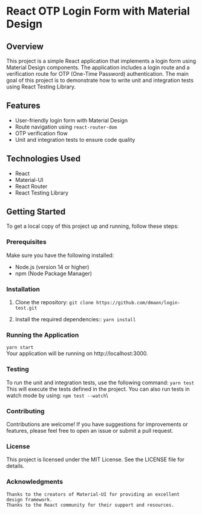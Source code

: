 # React OTP Login Form with Material Design

## Overview

This project is a simple React application that implements a login form using Material Design components. The application includes a login route and a verification route for OTP (One-Time Password) authentication. The main goal of this project is to demonstrate how to write unit and integration tests using React Testing Library.

## Features

- User-friendly login form with Material Design
- Route navigation using `react-router-dom`
- OTP verification flow
- Unit and integration tests to ensure code quality

## Technologies Used

- React
- Material-UI
- React Router
- React Testing Library

## Getting Started

To get a local copy of this project up and running, follow these steps:

### Prerequisites

Make sure you have the following installed:

- Node.js (version 14 or higher)
- npm (Node Package Manager)

### Installation

1. Clone the repository:
   `git clone https://github.com/dmaon/login-test.git`

1. Install the required dependencies::
   `yarn install`

### Running the Application

`yarn start`\
Your application will be running on http://localhost:3000.

### Testing

To run the unit and integration tests, use the following command:
`yarn test`\
This will execute the tests defined in the project. You can also run tests in watch mode by using:
`npm test --watch`\

### Contributing

Contributions are welcome! If you have suggestions for improvements or features, please feel free to open an issue or submit a pull request.

### License

This project is licensed under the MIT License. See the LICENSE file for details.

### Acknowledgments

    Thanks to the creators of Material-UI for providing an excellent design framework.
    Thanks to the React community for their support and resources.
